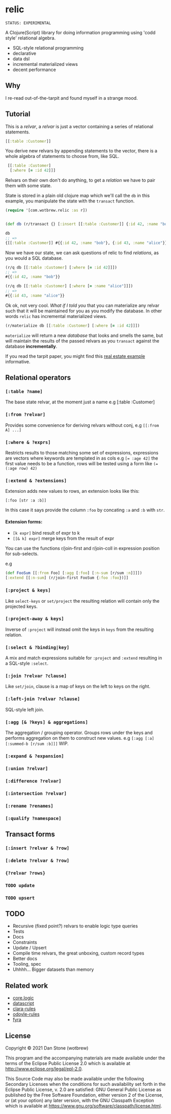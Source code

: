 # relic

`STATUS: EXPERIMENTAL`

A Clojure(Script) library for doing information programming using 'codd style' relational algebra.

- SQL-style relational programming
- declarative 
- data dsl
- incremental materialized views
- decent performance

## Why 

I re-read out-of-the-tarpit and found myself in a strange mood.

## Tutorial

This is a _relvar_, a _relvar_ is just a vector containing a series of relational statements.
``` clojure
[[:table :Customer]]
```

You derive new relvars by appending statements to the vector, there is a whole algebra of statements to choose from, like SQL.

```clojure 
 [[:table :Customer]
  [:where [= :id 42]]]
 ```

Relvars on their own don't do anything, to get a _relation_ we have to pair them with some state.

State is stored in a plain old clojure map which we'll call the `db` in this example, you manipulate the state with the `transact` function.

```clojure 
(require '[com.wotbrew.relic :as r])


(def db (r/transact {} [:insert [[:table :Customer]] {:id 42, :name "bob"} {:id 43, :name "alice"}])

db 
;; =>
{[[:table :Customer]] #{{:id 42, :name "bob"}, {:id 43, :name "alice"}}}

```

Now we have our state, we can ask questions of relic to find _relations_, as you would a SQL database.

```clojure 
(r/q db [[:table :Customer] [:where [= :id 42]]]) 
;; => 
#{{:id 42, :name "bob"}}

(r/q db [[:table :Customer] [:where [= :name "alice"]]])
;; => 
#{{:id 43, :name "alice"}}
```

Ok ok, not very cool. _What if I told you_ that you can materialize any relvar such that 
it will be maintained for you as you modify the database. In other words `relic` has incremental materialized views.

```clojure 
(r/materialize db [[:table :Customer] [:where [= :id 42]]])
```

`materialize` will return a new _database_ that looks and smells the same, but will maintain the results
of the passed relvars as you `transact` against the database __incrementally__.

If you read the tarpit paper, you might find this [real estate example](https://github.com/wotbrew/relic/blob/master/dev/examples/real_estate.clj) informative.

## Relational operators

### `[:table ?name]` 

The base state relvar, at the moment just a name e.g [:table :Customer]

### `[:from ?relvar]`

Provides some convenience for deriving relvars without conj, e.g `[[:from A] ...]`  

### `[:where & ?exprs]` 

Restricts results to those matching some set of expressions, expressions are vectors where keywords are templated in as cols
e.g `[= :age 42]` the first value needs to be a function, rows will be tested using a form like `(= (:age row) 42)`
  
### `[:extend & ?extensions]`

Extension adds new values to rows, an extension looks like this: 

`[:foo [str :a :b]]`

In this case it says provide the column `:foo` by concating `:a` and `:b` with `str`. 

#### Extension forms:

- `[k expr]` bind result of expr to k
- `[[& k] expr]` merge keys from the result of expr

You can use the functions r/join-first and r/join-coll in expression position for sub-selects.

e.g 

```clojure
(def FooSum [[:from Foo] [:agg [:foo] [:n-sum [r/sum :n]]]])
[:extend [[:n-sum] (r/join-first FooSum {:foo :foo})]]
```


### `[:project & keys]`

Like `select-keys` or `set/project` the resulting relation will contain only the projected keys.
  
### `[:project-away & keys]`  

Inverse of `:project` will instead omit the keys in `keys` from the resulting relation.

### `[:select & ?binding|key]`

A mix and match expressions suitable for `:project` and `:extend` resulting in a SQL-style `:select`.
  
### `[:join ?relvar ?clause]` 

Like `set/join`, clause is a map of keys on the left to keys on the right.
  
### `[:left-join ?relvar ?clause]`

SQL-style left join.
  
### `[:agg [& ?keys] & aggregations]`

The aggregation / grouping operator.  Groups rows under the keys and performs aggregation on them to
construct new values. e.g `[:agg [:a] [:summed-b [r/sum :b]]]` WIP.
  
### `[:expand & ?expansion]`
  
### `[:union ?relvar]`
  
### `[:difference ?relvar]`
  
### `[:intersection ?relvar]`
  
### `[:rename ?renames]`
  
### `[:qualify ?namespace]`

## Transact forms 

### `[:insert ?relvar & ?row]`
### `[:delete ?relvar & ?row]`
### `{?relvar ?rows}`
### `TODO update`
### `TODO upsert`

## TODO 

- Recursive (fixed point?) relvars to enable logic type queries
- Tests
- Docs  
- Constraints
- Update / Upsert
- Compile time relvars, the great unboxing, custom record types
- Better docs 
- Tooling, spec  
- Uhhhh... Bigger datasets than memory

## Related work

- [core.logic](https://github.com/clojure/core.logic) 
- [datascript](https://github.com/tonsky/datascript)
- [clara-rules](https://github.com/cerner/clara-rules)
- [odoyle-rules](https://github.com/oakes/odoyle-rules)
- [fyra](https://github.com/yanatan16/fyra)

## License

Copyright © 2021 Dan Stone (wotbrew)

This program and the accompanying materials are made available under the
terms of the Eclipse Public License 2.0 which is available at
http://www.eclipse.org/legal/epl-2.0.

This Source Code may also be made available under the following Secondary
Licenses when the conditions for such availability set forth in the Eclipse
Public License, v. 2.0 are satisfied: GNU General Public License as published by
the Free Software Foundation, either version 2 of the License, or (at your
option) any later version, with the GNU Classpath Exception which is available
at https://www.gnu.org/software/classpath/license.html.